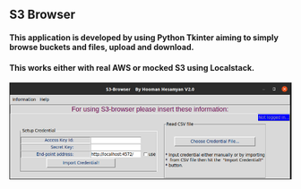 ## **S3 Browser**

#### This application is developed by using Python Tkinter aiming to simply browse buckets and files, upload and download.
#### This works either with real AWS or mocked S3 using Localstack.

![Idle](https://github.com/hooman734/S3-Browser-Tkinter/blob/master/screenshots/idle.png)
